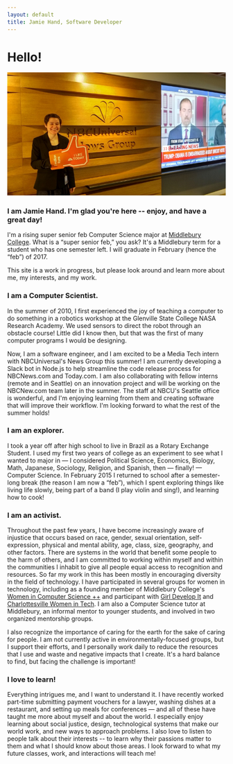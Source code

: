 ```yaml
---
layout: default
title: Jamie Hand, Software Developer
---
```


# Hello!

![Welcome!](/img/photos/large/nbcu_newsgroup.jpg)

### I am Jamie Hand. I'm glad you're here -- enjoy, and have a great day!

I'm a rising super senior feb Computer Science major at
[Middlebury College](http://www.middlebury.edu).
What is a “super senior feb,” you ask? It's a Middlebury term for a student
who has one semester left. I will graduate in February (hence the “feb”)
of 2017.

This site is a work in progress, but please
look around and learn more about me, my interests,
and my work.

### I am a Computer Scientist.

In the summer of 2010, I first experienced the joy of teaching a computer to do
something in a robotics workshop at the Glenville State College NASA
Research Academy. We used sensors to direct the robot through an obstacle
course! Little did I know then, but that was the first of many computer
programs I would be designing.

Now, I am a software engineer, and
I am excited to be a Media Tech intern with NBCUniversal's News Group this
summer! I am currently developing a Slack bot in Node.js to help streamline
the code release process for NBCNews.com and Today.com. I am also collaborating
with fellow interns (remote and in Seattle) on an innovation project and will
be working on the NBCNew.com team later in the summer. The staff at NBCU's
Seattle office is wonderful, and I'm enjoying learning from them and
creating software that will improve their workflow. I'm looking forward to
what the rest of the summer holds!

### I am an explorer.

I took a year off after high school to live in Brazil as a Rotary Exchange
Student. I used my first two years of college as an experiment to see what I
wanted to major in — I considered Political Science, Economics, Biology, Math,
Japanese, Sociology, Religion, and Spanish, then — finally! — Computer Science.
In February 2015 I returned to school after a semester-long break (the reason I
am now a “feb”), which I spent exploring things like living life slowly, being
part of a band (I play violin and sing!), and learning how to cook!

### I am an activist.

Throughout the past few years, I have become increasingly aware of injustice
that occurs based on race, gender, sexual orientation,
self-expression, physical and mental ability, age, class, size,
geography, and other
factors. There are systems in the world that benefit some people to the
harm of others, and I am committed to working within myself and within the
communities I inhabit to give all people equal access to recognition and
resources. So far my work in this has been mostly in encouraging diversity
in the field of technology. I have participated in several groups for women
in technology, including as a founding member of Middlebury College's
[Women in Computer Science ++](http://middleburywics.weebly.com/) and
participant with [Girl Develop It](http://www.meetup.com/Girl-Develop-It-CentralVA/)
and [Charlottesville Women in Tech](http://www.charlottesvillewomenintech.com/).
I am also a Computer Science tutor at Middlebury, an informal mentor to
younger students, and involved in two organized mentorship groups.

I also recognize the importance of caring for the earth for the sake of
caring for people. I am not currently active in environmentally-focused groups,
but I support their efforts, and I personally work daily to reduce the
resources that I use and waste and negative impacts that I create. It's
a hard balance to find, but facing the challenge is important!

### I love to learn!

Everything intrigues me, and I want to understand it. I have recently worked
part-time submitting payment vouchers for a lawyer, washing dishes at a
restaurant, and setting up meals for conferences — and all of these have taught
me more about myself and about the world. I especially enjoy learning about
social justice, design, technological systems that make our world work, and
new ways to approach problems. I also love to listen to people talk about
their interests -- to learn why their passions matter to them and
what I should know about those areas.
I look forward to what my future classes, work, and interactions will teach me!
